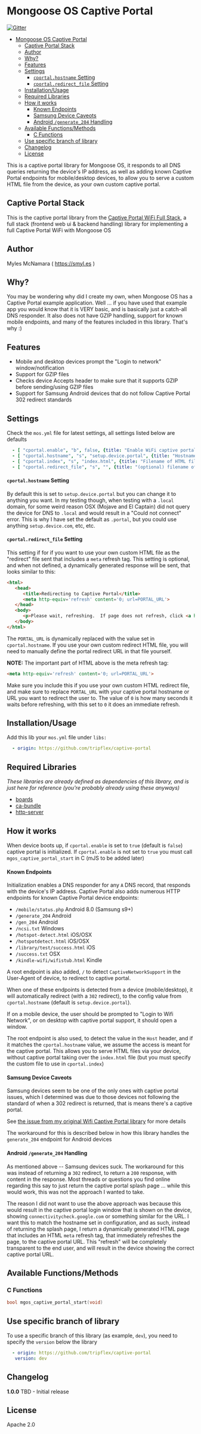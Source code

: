 # Mongoose OS Captive Portal

[![Gitter](https://badges.gitter.im/cesanta/mongoose-os.svg)](https://gitter.im/cesanta/mongoose-os?utm_source=badge&utm_medium=badge&utm_campaign=pr-badge)

- [Mongoose OS Captive Portal](#mongoose-os-captive-portal)
  - [Captive Portal Stack](#captive-portal-stack)
  - [Author](#author)
  - [Why?](#why)
  - [Features](#features)
  - [Settings](#settings)
      - [`cportal.hostname` Setting](#cportalhostname-setting)
      - [`cportal.redirect_file` Setting](#cportalredirect_file-setting)
  - [Installation/Usage](#installationusage)
  - [Required Libraries](#required-libraries)
  - [How it works](#how-it-works)
      - [Known Endpoints](#known-endpoints)
      - [Samsung Device Caveots](#samsung-device-caveots)
      - [Android `/generate_204` Handling](#android-generate_204-handling)
  - [Available Functions/Methods](#available-functionsmethods)
    - [C Functions](#c-functions)
  - [Use specific branch of library](#use-specific-branch-of-library)
  - [Changelog](#changelog)
  - [License](#license)

This is a captive portal library for Mongoose OS, it responds to all DNS queries returning the device's IP address, as well as adding known Captive Portal endpoints for mobile/desktop devices, to allow you to serve a custom HTML file from the device, as your own custom captive portal.

## Captive Portal Stack

This is the captive portal library from the [Captive Portal WiFi Full Stack](https://github.com/tripflex/captive-portal-wifi-stack), a full stack (frontend web ui & backend handling) library for implementing a full Captive Portal WiFi with Mongoose OS

## Author
Myles McNamara ( https://smyl.es )

## Why?
You may be wondering why did I create my own, when Mongoose OS has a Captive Portal example application.  Well ... if you have used that example app you would know that it is VERY basic, and is basically just a catch-all DNS responder. It also does not have GZIP handling, support for known mobile endpoints, and many of the features included in this library.  That's why :)

## Features
- Mobile and desktop devices prompt the "Login to network" window/notification
- Support for GZIP files
- Checks device Accepts header to make sure that it supports GZIP before sending/using GZIP files
- Support for Samsung Android devices that do not follow Captive Portal 302 redirect standards

## Settings
Check the `mos.yml` file for latest settings, all settings listed below are defaults

```yaml
  - [ "cportal.enable", "b", false, {title: "Enable WiFi captive portal on device boot"}]
  - [ "cportal.hostname", "s", "setup.device.portal", {title: "Hostname to use for captive portal redirect"}]
  - [ "cportal.index", "s", "index.html", {title: "Filename of HTML file to use when serving the captive portal index file"}]
  - [ "cportal.redirect_file", "s", "", {title: "(optional) filename of HTML file to use for redirect to captive portal page (must include a meta refresh tag to do redirection)"}]
```

#### `cportal.hostname` Setting
By default this is set to `setup.device.portal` but you can change it to anything you want.  In my testing though, when testing with a `.local` domain, for some weird reason OSX (Mojave and El Captain) did not query the device for DNS to `.local` and would result in a "Could not connect" error.  This is why I have set the default as `.portal`, but you could use anything `setup.device.com`, etc, etc.

#### `cportal.redirect_file` Setting
This setting if for if you want to use your own custom HTML file as the "redirect" file sent that includes a `meta` refresh tag.  This setting is optional, and when not defined, a dynamically generated response will be sent, that looks similar to this:

```HTML
<html>
   <head>
      <title>Redirecting to Captive Portal</title>
      <meta http-equiv='refresh' content='0; url=PORTAL_URL'>
   </head>
   <body>
      <p>Please wait, refreshing.  If page does not refresh, click <a href='PORTAL_URL'>here</a> to login.</p>
   </body>
</html>
```

The `PORTAL_URL` is dynamically replaced with the value set in `cportal.hostname`.  If you use your own custom redirect HTML file, you will need to manually define the portal redirect URL in that file yourself.

**NOTE:** The important part of HTML above is the meta refresh tag:
```HTML
<meta http-equiv='refresh' content='0; url=PORTAL_URL'>
```

Make sure you include this if you use your own custom HTML redirect file, and make sure to replace `PORTAL_URL` with your captive portal hostname or URL you want to redirect the user to.  The value of `0` is how many seconds it waits before refreshing, with this set to `0` it does an immediate refresh.

## Installation/Usage
Add this lib your `mos.yml` file under `libs:`

```yaml
  - origin: https://github.com/tripflex/captive-portal
```

## Required Libraries
*These libraries are already defined as dependencies of this library, and is just here for reference (you're probably already using these anyways)*
- [boards](https://github.com/mongoose-os-libs/boards)
- [ca-bundle](https://github.com/mongoose-os-libs/ca-bundle)
- [http-server](https://github.com/mongoose-os-libs/http-server)

## How it works
When device boots up, if `cportal.enable` is set to `true` (default is `false`) captive portal is initialized. If `cportal.enable` is not set to `true` you must call `mgos_captive_portal_start` in C (mJS to be added later)

#### Known Endpoints
Initialization enables a DNS responder for any `A` DNS record, that responds with the device's IP address.  Captive Portal also adds numerous HTTP endpoints for known Captive Portal device endpoints:
- `/mobile/status.php` Android 8.0 (Samsung s9+)
- `/generate_204` Android
- `/gen_204` Android
- `/ncsi.txt` Windows
- `/hotspot-detect.html` iOS/OSX
- `/hotspotdetect.html` iOS/OSX
- `/library/test/success.html` iOS
- `/success.txt` OSX
- `/kindle-wifi/wifistub.html` Kindle

A root endpoint is also added, `/` to detect `CaptiveNetworkSupport` in the User-Agent of device, to redirect to captive portal.

When one of these endpoints is detected from a device (mobile/desktop), it will automatically redirect (with a `302` redirect), to the config value from `cportal.hostname` (default is `setup.device.portal`).

If on a mobile device, the user should be prompted to "Login to Wifi Network", or on desktop with captive portal support, it should open a window.

The root endpoint is also used, to detect the value in the `Host` header, and if it matches the `cportal.hostname` value, we assume the access is meant for the captive portal.  This allows you to serve HTML files via your device, without captive portal taking over the `index.html` file (but you must specify the custom file to use in `cportal.index`)

#### Samsung Device Caveots
Samsung devices seem to be one of the only ones with captive portal issues, which I determined was due to those devices not following the standard of when a 302 redirect is returned, that is means there's a captive portal.

See [the issue from my original Wifi Captive Portal library](https://github.com/tripflex/wifi-captive-portal/issues/7) for more details

The workaround for this is described below in how this library handles the `generate_204` endpoint for Android devices

#### Android `/generate_204` Handling
As mentioned above -- Samsung devices suck.  The workaround for this was instead of returning a `302` redirect, to return a `200` response, with content in the response.  Most threads or questions you find online regarding this say to just return the captive portal splash page ... while this would work, this was not the approach I wanted to take.

The reason I did not want to use the above approach was because this would result in the captive portal login window that is shown on the device, showing `connectivitycheck.google.com` or something similar for the URL.  I want this to match the hostname set in configuration, and as such, instead of returning the splash page, I return a dynamically generated HTML page that includes an HTML `meta` refresh tag, that immediately refreshes the page, to the captive portal URL.  This "refresh" will be completely transparent to the end user, and will result in the device showing the correct captive portal URL.

## Available Functions/Methods

### C Functions
```C
bool mgos_captive_portal_start(void)
```

## Use specific branch of library
To use a specific branch of this library (as example, `dev`), you need to specify the `version` below the library

```yaml
  - origin: https://github.com/tripflex/captive-portal
   version: dev
```

## Changelog

**1.0.0** TBD - Initial release

## License
Apache 2.0
